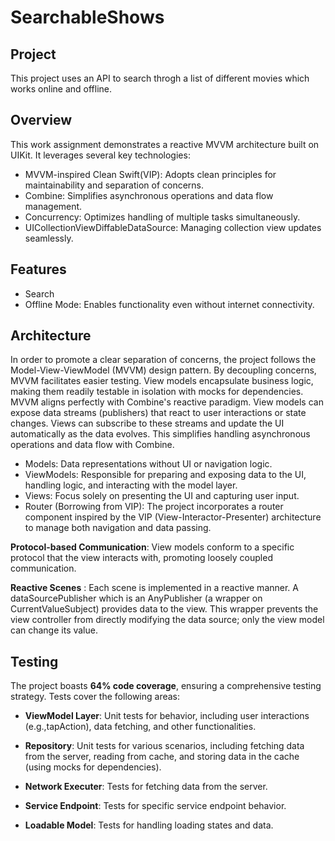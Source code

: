 # SearchableShows

## Project

This project uses an API to search throgh a list of different movies which works online and offline.

## Overview

This work assignment demonstrates a reactive MVVM architecture built on UIKit. It leverages several key technologies:

- MVVM-inspired Clean Swift(VIP): Adopts clean principles for maintainability and separation of concerns.
- Combine: Simplifies asynchronous operations and data flow management.
- Concurrency: Optimizes handling of multiple tasks simultaneously.
- UICollectionViewDiffableDataSource: Managing collection view updates seamlessly.

## Features

- Search
- Offline Mode: Enables functionality even without internet connectivity.

## Architecture

In order to promote a clear separation of concerns, the project follows the Model-View-ViewModel (MVVM) design pattern. By decoupling concerns, MVVM facilitates easier testing. View models encapsulate business logic, making them readily testable in isolation with mocks for dependencies. MVVM aligns perfectly with Combine's reactive paradigm. View models can expose data streams (publishers) that react to user interactions or state changes. Views can subscribe to these streams and update the UI automatically as the data evolves. This simplifies handling asynchronous operations and data flow with Combine.

- Models: Data representations without UI or navigation logic.
- ViewModels: Responsible for preparing and exposing data to the UI, handling logic, and interacting with the model layer.
- Views: Focus solely on presenting the UI and capturing user input.
- Router (Borrowing from VIP): The project incorporates a router component inspired by the VIP (View-Interactor-Presenter) architecture to manage both navigation and data passing.


**Protocol-based Communication**: View models conform to a specific protocol that the view interacts with, promoting loosely coupled communication.

**Reactive Scenes** : Each scene is implemented in a reactive manner. A dataSourcePublisher which is an AnyPublisher (a wrapper on CurrentValueSubject) provides data to the view. This wrapper prevents the view controller from directly modifying the data source; only the view model can change its value.

## Testing

The project boasts **64% code coverage**, ensuring a comprehensive testing strategy. Tests cover the following areas:

- **ViewModel Layer**: Unit tests for behavior, including user interactions (e.g.,tapAction), data fetching, and other functionalities.

- **Repository**: Unit tests for various scenarios, including fetching data from the server, reading from cache, and storing data in the cache (using mocks for dependencies).

- **Network Executer**: Tests for fetching data from the server.

- **Service Endpoint**: Tests for specific service endpoint behavior.

- **Loadable Model**: Tests for handling loading states and data.

